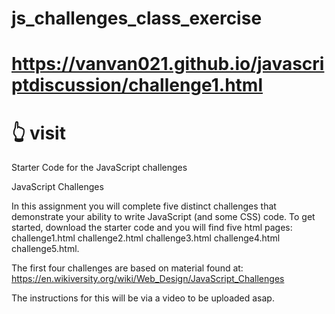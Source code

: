 # js_challenges_class_exercise
# https://vanvan021.github.io/javascriptdiscussion/challenge1.html
# 👆 visit
Starter Code for the JavaScript challenges

JavaScript Challenges
 
In this assignment you will complete five distinct challenges that demonstrate your ability to write JavaScript (and some CSS) code.   To get started, download the starter code and you will find five html pages: 
challenge1.html
challenge2.html
challenge3.html
challenge4.html
challenge5.html.  

The first four challenges are based on material found at: https://en.wikiversity.org/wiki/Web_Design/JavaScript_Challenges 

The instructions for this will be via a video to be uploaded asap.
